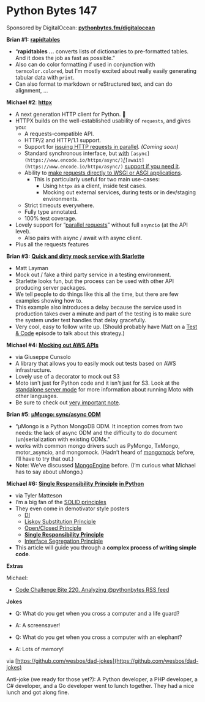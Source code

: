 # Python Bytes 147
Sponsored by DigitalOcean: [**pythonbytes.fm/digitalocean**](https://pythonbytes.fm/datadog)

**Brian #1:** [**rapidtables**](https://github.com/alttch/rapidtables)

- “**rapidtables …** converts lists of dictionaries to pre-formatted tables. And it does the job as fast as possible.”
- Also can do color formatting if used in conjunction with `termcolor.colored`, but I’m mostly excited about really easily generating tabular data with `print`.
- Can also format to markdown or reStructured text, and can do alignment, … 

**Michael #2**: [**httpx**](https://github.com/encode/httpx)

- A next generation HTTP client for Python. 🦋
- HTTPX builds on the well-established usability of `requests`, and gives you:
	- A requests-compatible API.
	- HTTP/2 and HTTP/1.1 support.
	- Support for [issuing HTTP requests in parallel](https://www.encode.io/httpx/parallel/). *(Coming soon)*
	- Standard synchronous interface, but [with](https://www.encode.io/httpx/async/) `[async](https://www.encode.io/httpx/async/)`[/](https://www.encode.io/httpx/async/)`[await](https://www.encode.io/httpx/async/)` [support if you need it](https://www.encode.io/httpx/async/).
	- Ability to [make requests directly to WSGI or ASGI applications](https://www.encode.io/httpx/advanced/#calling-into-python-web-apps).
		- This is particularly useful for two main use-cases:
			- Using `httpx` as a client, inside test cases.
			- Mocking out external services, during tests or in dev/staging environments.
	- Strict timeouts everywhere.
	- Fully type annotated.
	- 100% test coverage.
- Lovely support for “[parallel requests](https://www.encode.io/httpx/parallel/)” without full `asyncio` (at the API level).
	- Also pairs with async / await with async client.
- Plus all the requests features

**Brian #3:** [**Quick and dirty mock service with Starlette**](https://www.mattlayman.com/blog/2019/starlette-mock-service/)

- Matt Layman
- Mock out / fake a third party service in a testing environment.
- Starlette looks fun, but the process can be used with other API producing server packages.
- We tell people to do things like this all the time, but there are few examples showing how to.
- This example also introduces a delay because the service used in production takes over a minute and part of the testing is to make sure the system under test handles that delay gracefully.
- Very cool, easy to follow write up. (Should probably have Matt on a [Test & Code](https://testandcode.com) episode to talk about this strategy.)

**Michael #4:** [**Mocking out AWS APIs**](https://github.com/spulec/moto)

- via Giuseppe Cunsolo
- A library that allows you to easily mock out tests based on AWS infrastructure.
- Lovely use of a decorator to mock out S3
- Moto isn't just for Python code and it isn't just for S3. Look at the [standalone server mode](https://github.com/spulec/moto#stand-alone-server-mode) for more information about running Moto with other languages.
- Be sure to check out [very important note](https://github.com/spulec/moto#very-important----recommended-usage).

**Brian #5**: [**μMongo: sync/async ODM**](https://github.com/Scille/uMongo)

- “μMongo is a Python MongoDB ODM. It inception comes from two needs: the lack of async ODM and the difficulty to do document (un)serialization with existing ODMs.”
- works with common mongo drivers such as PyMongo, TxMongo, motor_asyncio, and mongomock. (Hadn’t heard of [mongomock](https://github.com/vmalloc/mongomock) before, I’ll have to try that out.)
- Note: We’ve discussed [MongoEngine](https://github.com/MongoEngine/mongoengine) before. (I’m curious what Michael has to say about uMongo.)
    

**Michael #6:** [**Single Responsibility Principle**](https://sobolevn.me/2019/03/enforcing-srp) [**in Python**](https://sobolevn.me/2019/03/enforcing-srp)

- via Tyler Matteson
- I’m a big fan of the [SOLID principles](https://itnext.io/solid-principles-explanation-and-examples-715b975dcad4)
- They even come in demotivator style posters
	- [DI](https://www.google.com/imgres?imgurl=http%3A%2F%2Fbrendan.enrick.com%2Fimage.axd%3Fpicture%3DNP-Dependency-Inversion_thumb.jpg&imgrefurl=http%3A%2F%2Fbrendan.enrick.com%2Fpost%2FSOLID-Principles-Software-Craftsmanship-Calendar-Topics&docid=No884kr6Vq4XOM&tbnid=fO846X2JegtChM%3A&vet=10ahUKEwjx_rWazLXkAhWEop4KHYLSADIQMwhDKAAwAA..i&w=484&h=484&client=firefox-b-1-d&bih=901&biw=1677&q=SOLID%20principles%20calendar&ved=0ahUKEwjx_rWazLXkAhWEop4KHYLSADIQMwhDKAAwAA&iact=mrc&uact=8)
	- [Liskov Substitution Principle](https://www.google.com/imgres?imgurl=http%3A%2F%2Fbrendan.enrick.com%2Fimage.axd%3Fpicture%3DLiskovSubstitutionPrinciple_thumb.jpg&imgrefurl=http%3A%2F%2Fbrendan.enrick.com%2Fpost%2FSOLID-Principles-Software-Craftsmanship-Calendar-Topics&docid=No884kr6Vq4XOM&tbnid=US_KS_hI72yNQM%3A&vet=10ahUKEwjx_rWazLXkAhWEop4KHYLSADIQMwhEKAEwAQ..i&w=485&h=484&client=firefox-b-1-d&bih=901&biw=1677&q=SOLID%20principles%20calendar&ved=0ahUKEwjx_rWazLXkAhWEop4KHYLSADIQMwhEKAEwAQ&iact=mrc&uact=8)
	- [Open/Closed Principle](https://www.google.com/imgres?imgurl=http%3A%2F%2Fwww.somkiat.cc%2Fwp-content%2Fuploads%2F2015%2F06%2Focp.jpeg&imgrefurl=http%3A%2F%2Fwww.somkiat.cc%2Fsolid-principle-calendar%2F&docid=k7BTk5K9fRkuhM&tbnid=zBs-qf2LFzsZAM%3A&vet=10ahUKEwjx_rWazLXkAhWEop4KHYLSADIQMwhFKAIwAg..i&w=485&h=484&client=firefox-b-1-d&bih=901&biw=1677&q=SOLID%20principles%20calendar&ved=0ahUKEwjx_rWazLXkAhWEop4KHYLSADIQMwhFKAIwAg&iact=mrc&uact=8)
	- [**Single Responsibility Principle**](https://www.google.com/imgres?imgurl=https%3A%2F%2Fimage.slidesharecdn.com%2Frefactoringwithsoliddevreach2012-121007122059-phpapp01%2F95%2Frefactoring-applications-using-solid-principles-15-728.jpg%3Fcb%3D1349617964&imgrefurl=https%3A%2F%2Fwww.slideshare.net%2Fardalis%2Frefactoring-applications-using-solid-principles&docid=zOwSzU4-EL6BoM&tbnid=iIl4YkbBFDejHM%3A&vet=10ahUKEwjx_rWazLXkAhWEop4KHYLSADIQMwhGKAMwAw..i&w=728&h=546&client=firefox-b-1-d&bih=901&biw=1677&q=SOLID%20principles%20calendar&ved=0ahUKEwjx_rWazLXkAhWEop4KHYLSADIQMwhGKAMwAw&iact=mrc&uact=8)
	- [Interface Segregation Principle](https://www.google.com/imgres?imgurl=https%3A%2F%2Fimage.slidesharecdn.com%2Frefactoringwithsoliddevreach2012-121007122059-phpapp01%2F95%2Frefactoring-applications-using-solid-principles-34-728.jpg%3Fcb%3D1349617964&imgrefurl=https%3A%2F%2Fwww.slideshare.net%2Fardalis%2Frefactoring-applications-using-solid-principles&docid=zOwSzU4-EL6BoM&tbnid=NvBTSxYKM_5BTM%3A&vet=10ahUKEwjx_rWazLXkAhWEop4KHYLSADIQMwhHKAQwBA..i&w=728&h=546&client=firefox-b-1-d&bih=901&biw=1677&q=SOLID%20principles%20calendar&ved=0ahUKEwjx_rWazLXkAhWEop4KHYLSADIQMwhHKAQwBA&iact=mrc&uact=8)
- This article will guide you through a **complex process of writing simple code**.

**Extras**

Michael:

- [Code Challenge Bite 220. Analyzing @pythonbytes RSS feed](https://codechalleng.es/bites/220/)

**Jokes** 

- Q: What do you get when you cross a computer and a life guard?
- A: A screensaver!

- Q: What do you get when you cross a computer with an elephant?
- A: Lots of memory!

via [https://github.com/wesbos/dad-jokes](https://github.com/wesbos/dad-jokes) 

Anti-joke (we ready for those yet?): A Python developer, a PHP developer, a C# developer, and a Go developer went to lunch together.  They had a nice lunch and got along fine.

